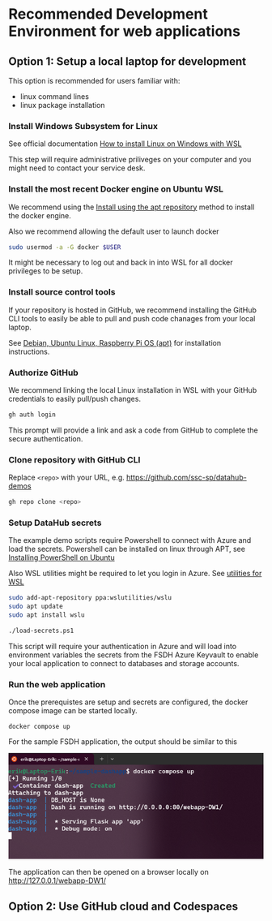 # Recommended Development Environment for web applications

## Option 1: Setup a local laptop for development

This option is recommended for users familiar with:
- linux command lines
- linux package installation

### Install Windows Subsystem for Linux 

See official documentation [How to install Linux on Windows with WSL](https://learn.microsoft.com/en-us/windows/wsl/install)

This step will require administrative priliveges on your computer and you might need to contact your service desk. 

### Install the most recent Docker engine on Ubuntu WSL

We recommend using the [Install using the apt repository](https://docs.docker.com/engine/install/ubuntu/#install-using-the-repository) method to install the docker engine. 

Also we recommend allowing the default user to launch docker
```bash
sudo usermod -a -G docker $USER
```

It might be necessary to log out and back in into WSL for all docker privileges to be setup.

### Install source control tools

If your repository is hosted in GitHub, we recommend installing the GitHub CLI tools to easily be able to pull and push code chanages from your local laptop.

See [Debian, Ubuntu Linux, Raspberry Pi OS (apt)](https://github.com/cli/cli/blob/trunk/docs/install_linux.md) for installation instructions.

### Authorize GitHub

We recommend linking the local Linux installation in WSL with your GitHub credentials to easily pull/push changes.

```bash
gh auth login
```

This prompt will provide a link and ask a code from GitHub to complete the secure authentication.

### Clone repository with GitHub CLI

Replace `<repo>` with your URL, e.g. https://github.com/ssc-sp/datahub-demos

```bash
gh repo clone <repo>
```

### Setup DataHub secrets

The example demo scripts require Powershell to connect with Azure and load the secrets. Powershell can be installed on linux through APT, see [Installing PowerShell on Ubuntu](https://learn.microsoft.com/en-us/powershell/scripting/install/install-ubuntu?view=powershell-7.4)

Also WSL utilities might be required to let you login in Azure. See [utilities for WSL](https://wslutiliti.es/wslu/install.html#ubuntu)
```bash
sudo add-apt-repository ppa:wslutilities/wslu
sudo apt update
sudo apt install wslu
```

```bash
./load-secrets.ps1
```

This script will require your authentication in Azure and will load into environment variables the secrets from the FSDH Azure Keyvault to enable your local application to connect to databases and storage accounts.

### Run the web application

Once the prerequistes are setup and secrets are configured, the docker compose image can be started locally.

```
docker compose up
```

For the sample FSDH application, the output should be similar to this

![Docker Application Running](image-1.png)

The application can then be opened on a browser locally on http://127.0.0.1/webapp-DW1/

## Option 2: Use GitHub cloud and Codespaces

